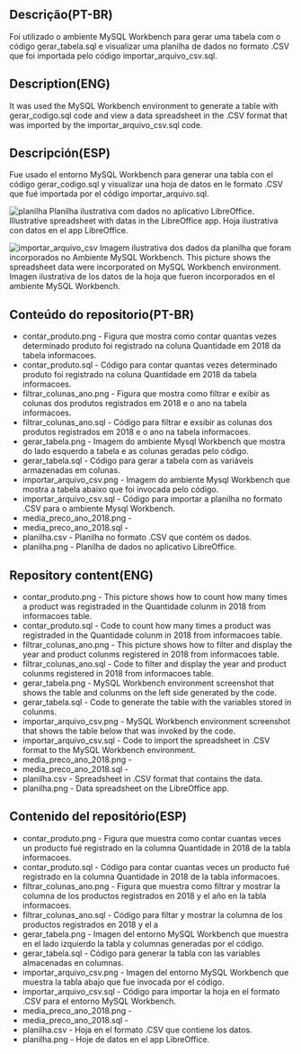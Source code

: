 ## Descrição(PT-BR)
Foi utilizado o ambiente MySQL Workbench para gerar uma tabela com o código gerar_tabela.sql e visualizar uma planilha de dados no formato .CSV que foi importada pelo código importar_arquivo_csv.sql. 
## Description(ENG)
It was used the MySQL Workbench environment to generate a table with gerar_codigo.sql code and view a data spreadsheet in the .CSV format that was imported by the importar_arquivo_csv.sql code.
## Descripción(ESP)
Fue usado el entorno MySQL Workbench para generar una tabla con el código gerar_codigo.sql y visualizar una hoja de datos en le formato .CSV que fué importada por el código importar_arquivo.sql. 

![planilha](https://user-images.githubusercontent.com/80546143/230627437-97ca156f-e33b-4940-ace2-144531317940.png)
Planilha ilustrativa com dados no aplicativo LibreOffice. Illustrative spreadsheet with datas in the LibreOffice app. Hoja ilustrativa con datos en el app LibreOffice. 

![importar_arquivo_csv](https://user-images.githubusercontent.com/80546143/226619002-b6f93a53-6f68-44be-9ef7-f804d6eb9f95.png)
Imagem ilustrativa dos dados da planilha que foram incorporados no Ambiente MySQL Workbench. This picture shows the spreadsheet data were incorporated on MySQL Workbench environment. Imagen ilustrativa de los datos de la hoja que fueron incorporados en el ambiente MySQL Workbench.

## Conteúdo do repositorio(PT-BR)
+ contar_produto.png - Figura que mostra como contar quantas vezes determinado produto foi registrado na coluna Quantidade em 2018 da tabela informacoes.
+ contar_produto.sql - Código para contar quantas vezes determinado produto foi registrado na coluna Quantidade em 2018 da tabela informacoes. 
+ filtrar_colunas_ano.png - Figura que mostra como filtrar e exibir as colunas dos produtos registrados em 2018 e o ano na tabela informacoes. 
+ filtrar_colunas_ano.sql - Código para filtrar e exsibir as colunas dos produtos registrados em 2018 e o ano na tabela informacoes.
+ gerar_tabela.png - Imagem do ambiente Mysql Workbench que mostra do lado esquerdo a tabela e as colunas geradas pelo código.
+ gerar_tabela.sql - Código para gerar a tabela com as variáveis armazenadas em colunas.
+ importar_arquivo_csv.png - Imagem do ambiente Mysql Workbench que mostra a tabela abaixo que foi invocada pelo código.
+ importar_arquivo_csv.sql - Código para importar a planilha no formato .CSV para o ambiente Mysql Workbench.
+ media_preco_ano_2018.png - 
+ media_preco_ano_2018.sql - 
+ planilha.csv - Planilha no formato .CSV que contém os dados.
+ planilha.png - Planilha de dados no aplicativo LibreOffice.

## Repository content(ENG)
+ contar_produto.png - This picture shows how to count how many times a product was registraded in the Quantidade colunm in 2018 from informacoes table.
+ contar_produto.sql - Code to count how many times a product was registraded in the Quantidade colunm in 2018 from informacoes table.
+ filtrar_colunas_ano.png - This picture shows how to filter and display the year and product colunms registered in 2018 from informacoes table.
+ filtrar_colunas_ano.sql - Code to filter and display the year and product colunms registered in 2018 from informacoes table.
+ gerar_tabela.png - MySQL Workbench environment screenshot that shows the table and colunms on the left side generated by the code. 
+ gerar_tabela.sql - Code to generate the table with the variables stored in colunms.
+ importar_arquivo_csv.png - MySQL Workbench environment screenshot that shows the table below that was invoked by the code. 
+ importar_arquivo_csv.sql - Code to import the spreadsheet in .CSV format to the MySQL Workbench environment.
+ media_preco_ano_2018.png - 
+ media_preco_ano_2018.sql - 
+ planilha.csv - Spreadsheet in .CSV format that contains the data.
+ planilha.png - Data spreadsheet on the LibreOffice app.

## Contenido del repositório(ESP)
+ contar_produto.png - Figura que muestra como contar cuantas veces un producto fué registrado en la columna Quantidade in 2018 de la tabla informacoes.
+ contar_produto.sql - Código para contar cuantas veces un producto fué registrado en la columna Quantidade in 2018 de la tabla informacoes.
+ filtrar_colunas_ano.png - Figura que muestra como filtrar y mostrar la columna de los productos registrados en 2018 y el año en la tabla informacoes. 
+ filtrar_colunas_ano.sql - Código para filtar y mostrar la columna de los productos registrados en 2018 y el a
+ gerar_tabela.png - Imagen del entorno MySQL Workbench que muestra en el lado izquierdo la tabla y columnas generadas por el código.
+ gerar_tabela.sql - Código para generar la tabla con las variables almacenadas en columnas.
+ importar_arquivo_csv.png - Imagen del entorno MySQL Workbench que muestra la tabla abajo que fue invocada por el código.
+ importar_arquivo_csv.sql - Código para importar la hoja en el formato .CSV para el entorno MySQL Workbench.
+ media_preco_ano_2018.png - 
+ media_preco_ano_2018.sql - 
+ planilha.csv - Hoja en el formato .CSV que contiene los datos.
+ planilha.png - Hoje de datos en el app LibreOffice.
